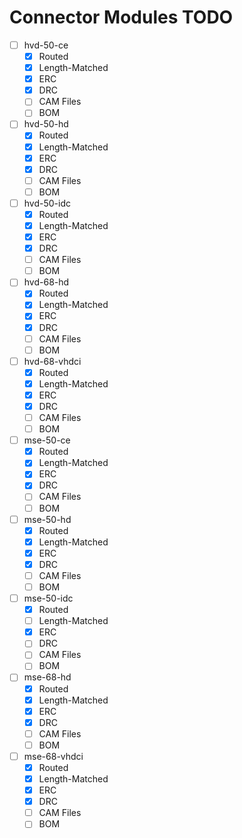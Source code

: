 # Connector Modules TODO

- [ ] hvd-50-ce
  - [X] Routed
  - [X] Length-Matched
  - [X] ERC
  - [X] DRC
  - [ ] CAM Files
  - [ ] BOM
- [ ] hvd-50-hd
  - [X] Routed
  - [X] Length-Matched
  - [X] ERC
  - [X] DRC
  - [ ] CAM Files
  - [ ] BOM
- [ ] hvd-50-idc
  - [X] Routed
  - [X] Length-Matched
  - [X] ERC
  - [X] DRC
  - [ ] CAM Files
  - [ ] BOM
- [ ] hvd-68-hd
  - [X] Routed
  - [X] Length-Matched
  - [X] ERC
  - [X] DRC
  - [ ] CAM Files
  - [ ] BOM
- [ ] hvd-68-vhdci
  - [x] Routed
  - [x] Length-Matched
  - [X] ERC
  - [x] DRC
  - [ ] CAM Files
  - [ ] BOM
- [ ] mse-50-ce
  - [X] Routed
  - [X] Length-Matched
  - [X] ERC
  - [X] DRC
  - [ ] CAM Files
  - [ ] BOM
- [ ] mse-50-hd
  - [X] Routed
  - [X] Length-Matched
  - [X] ERC
  - [X] DRC
  - [ ] CAM Files
  - [ ] BOM
- [ ] mse-50-idc
  - [X] Routed
  - [ ] Length-Matched
  - [X] ERC
  - [ ] DRC
  - [ ] CAM Files
  - [ ] BOM
- [ ] mse-68-hd
  - [X] Routed
  - [X] Length-Matched
  - [X] ERC
  - [X] DRC
  - [ ] CAM Files
  - [ ] BOM
- [ ] mse-68-vhdci
  - [X] Routed
  - [X] Length-Matched
  - [X] ERC
  - [X] DRC
  - [ ] CAM Files
  - [ ] BOM
